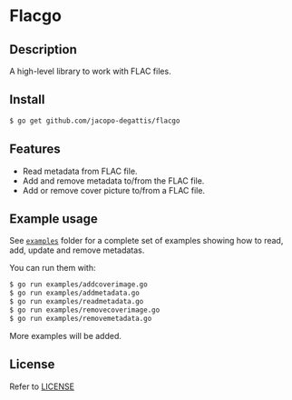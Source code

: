 # Flacgo

## Description

A high-level library to work with FLAC files.

## Install 

```bash
$ go get github.com/jacopo-degattis/flacgo
```

## Features

- Read metadata from FLAC file.
- Add and remove metadata to/from the FLAC file.
- Add or remove cover picture to/from a FLAC file.

## Example usage

See [`examples`](examples/) folder for a complete set of examples showing how to read, add, update and remove metadatas.

You can run them with:

```bash
$ go run examples/addcoverimage.go
$ go run examples/addmetadata.go
$ go run examples/readmetadata.go
$ go run examples/removecoverimage.go
$ go run examples/removemetadata.go
```

More examples will be added.

## License

Refer to [LICENSE](LICENSE)
